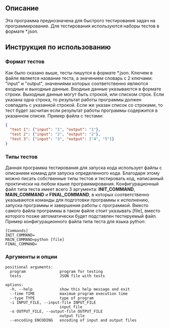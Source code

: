 ## Описание
Эта программа преднозначена для быстрого тестирования задач на программирование. Для тестирования используются наборы тестов в формате *.json. 
## Инструкция по использованию
### Формат тестов
Как было сказано выше, тесты пишутся в формате *.json. Ключем в файле является название теста, а значением словарь с 2 ключами: "input" и "output", значениями которых соответственно являются входные и выходные данные.
Входные данные указываются в формате строки.
Выходные данные могут быть строкой, или списком строк. Если указана одна строка, то результат работы программы должен совпадать с указанной строкой. Если же указан список со строками, то тест будет засчитан если результат работы программы содержится в указанном списке.
Пример файла с тестами:
```json
{
  "test 1": {"input": "1", "output": "1"},
  "test 2": {"input": "2", "output": "2"},
  "test 3": {"input": "3", "output": ["4", "5"]}
}
```
### Типы тестов
Данная программа тестирования для запуска кода использует файлы с описанием команд для запуска определенного кода. Благодаря этому можно писать собственные типы тестов и тестировать код, написанный проктически на любом языке программирования.
Конфигурационный файл типа теста имеет всего 3 аргумента: **INIT_COMMAND**, **MAIN_COMMAND** и **FINAL_COMMAND**, в которых соответственно указываются команды для подготовки программы к исполнению, запуска программы и завершения работы с программой.
Вместо самого файла программы в таком файле стоит указывать [file], вместо которого позже автоматически будет подставлен тестируемый файл.
Пример конфигурационного файла типа теста для языка python:
```
[Commands]
INIT_COMMAND=
MAIN_COMMAND=python [file]
FINAL_COMMAND=
```
### Аргументы и опции
```
positional arguments:
  program               program for testing
  tests                 JSON file with tests

options:
  -h, --help            show this help message and exit
  --time TIME           maximum program execution time
  --type TYPE           type of program
  -i INPUT_FILE, --input-file INPUT_FILE
                        input file
  -o OUTPUT_FILE, --output-file OUTPUT_FILE
                        output file
  --encoding ENCODING   encoding of input and output files
```
